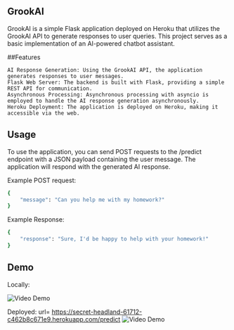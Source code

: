 ## GrookAI

GrookAI is a simple Flask application deployed on Heroku that utilizes the GrookAI API to generate responses to user queries. This project serves as a basic implementation of an AI-powered chatbot assistant.

##Features

    AI Response Generation: Using the GrookAI API, the application generates responses to user messages.
    Flask Web Server: The backend is built with Flask, providing a simple REST API for communication.
    Asynchronous Processing: Asynchronous processing with asyncio is employed to handle the AI response generation asynchronously.
    Heroku Deployment: The application is deployed on Heroku, making it accessible via the web.

## Usage

To use the application, you can send POST requests to the /predict endpoint with a JSON payload containing the user message. The application will respond with the generated AI response.

Example POST request:

```bash
{
    "message": "Can you help me with my homework?"
}
```

Example Response:

```bash
{
    "response": "Sure, I'd be happy to help with your homework!"
}
```

## Demo

Locally:

<img src='https://i.imgur.com/ojnENJT.png' title='Video Demo' width='' alt='Video Demo' />

Deployed:
url= https://secret-headland-61712-c462b8c671e9.herokuapp.com/predict
<img src='https://i.imgur.com/5ih6r3s.png' title='Video Demo' width='' alt='Video Demo' />
